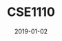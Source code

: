 ---
layout: post
inst: TU Delft
title: CSE1110
degree: BSc.
name: Software Quality and Testing
topic: Security Testing - Checking for what shouldn't happen
slides: SAST-website.pdf
transcript: https://github.com/azqanadeem/azqanadeem.github.io/blob/master/assets/transcripts/sqt/security-testing.md
years: 2019 - 2022
date: 2019-01-02
csls: 'true'
---